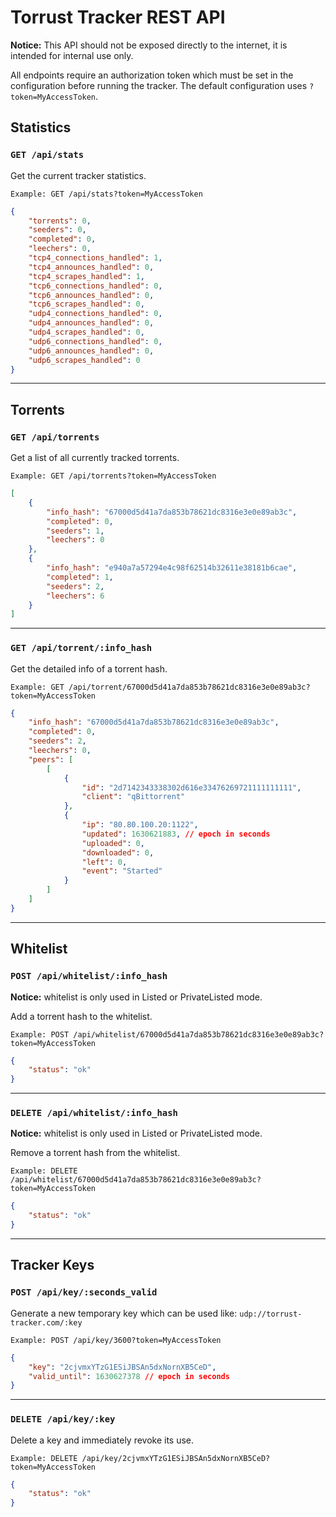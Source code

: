 # Torrust Tracker REST API
__Notice:__
This API should not be exposed directly to the internet, it is intended for internal use only. 

All endpoints require an authorization token which must be set in the configuration before running the tracker. 
The default configuration uses `?token=MyAccessToken`.

## Statistics
### `GET /api/stats`
Get the current tracker statistics.

`Example: GET /api/stats?token=MyAccessToken`
```json 
{
    "torrents": 0,
    "seeders": 0,
    "completed": 0,
    "leechers": 0,
    "tcp4_connections_handled": 1,
    "tcp4_announces_handled": 0,
    "tcp4_scrapes_handled": 1,
    "tcp6_connections_handled": 0,
    "tcp6_announces_handled": 0,
    "tcp6_scrapes_handled": 0,
    "udp4_connections_handled": 0,
    "udp4_announces_handled": 0,
    "udp4_scrapes_handled": 0,
    "udp6_connections_handled": 0,
    "udp6_announces_handled": 0,
    "udp6_scrapes_handled": 0
}
```
---
## Torrents
### `GET /api/torrents`
Get a list of all currently tracked torrents.

`Example: GET /api/torrents?token=MyAccessToken`
```json 
[
    {
        "info_hash": "67000d5d41a7da853b78621dc8316e3e0e89ab3c",
        "completed": 0,
        "seeders": 1,
        "leechers": 0
    },
    {
        "info_hash": "e940a7a57294e4c98f62514b32611e38181b6cae",
        "completed": 1,
        "seeders": 2,
        "leechers": 6
    }
]
```
---
### `GET /api/torrent/:info_hash`
Get the detailed info of a torrent hash.

`Example: GET /api/torrent/67000d5d41a7da853b78621dc8316e3e0e89ab3c?token=MyAccessToken`
```json 
{
    "info_hash": "67000d5d41a7da853b78621dc8316e3e0e89ab3c",
    "completed": 0,
    "seeders": 2,
    "leechers": 0,
    "peers": [
        [
            {
                "id": "2d7142343338302d616e33476269721111111111",
                "client": "qBittorrent"
            },
            {
                "ip": "80.80.100.20:1122",
                "updated": 1630621883, // epoch in seconds
                "uploaded": 0,
                "downloaded": 0,
                "left": 0,
                "event": "Started"
            }
        ]
    ]
}
```
---
## Whitelist
### `POST /api/whitelist/:info_hash`
__**Notice:**__
whitelist is only used in Listed or PrivateListed mode.

Add a torrent hash to the whitelist.

`Example: POST /api/whitelist/67000d5d41a7da853b78621dc8316e3e0e89ab3c?token=MyAccessToken`
```json 
{
    "status": "ok"
}
```
---
### `DELETE /api/whitelist/:info_hash`
__**Notice:**__
whitelist is only used in Listed or PrivateListed mode.

Remove a torrent hash from the whitelist.

`Example: DELETE /api/whitelist/67000d5d41a7da853b78621dc8316e3e0e89ab3c?token=MyAccessToken`
```json 
{
    "status": "ok"
}
```
---

## Tracker Keys
### `POST /api/key/:seconds_valid`

Generate a new temporary key which can be used like: ```udp://torrust-tracker.com/:key```

`Example: POST /api/key/3600?token=MyAccessToken`
```json 
{
    "key": "2cjvmxYTzG1ESiJBSAn5dxNornXB5CeD",
    "valid_until": 1630627378 // epoch in seconds
}
```
---
### `DELETE /api/key/:key`

Delete a key and immediately revoke its use.

`Example: DELETE /api/key/2cjvmxYTzG1ESiJBSAn5dxNornXB5CeD?token=MyAccessToken`
```json 
{
    "status": "ok"
}
```
